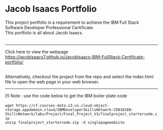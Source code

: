 # Jacob Isaacs Portfolio
This project portfolio is a requirement to achieve the IBM Full Stack Software Developer Professional Certificate.<br>
This portfolio is all about Jacob Isaacs.<br><br>

---------------------------

Click here to view the webpage <br>
https://jacobisaacs7.github.io/JacobIsaacs-IBM-FullStack-Certificate-portfolio/ <br><br>

Alternatively, checkout the project from the repo and select the index.html file to open the web page in your web browser.<br>

-------------------------------------------------------------

(!) Note : use the code below to get the IBM boiler plate code <br><br>
`wget https://cf-courses-data.s3.us.cloud-object-storage.appdomain.cloud/IBMDeveloperSkillsNetwork-CD0101EN-SkillsNetwork/labs/Project/Final_Project_V3/finalproject_startercode.zip` <br>
`unzip finalproject_startercode.zip -d singlepagewebsite`
